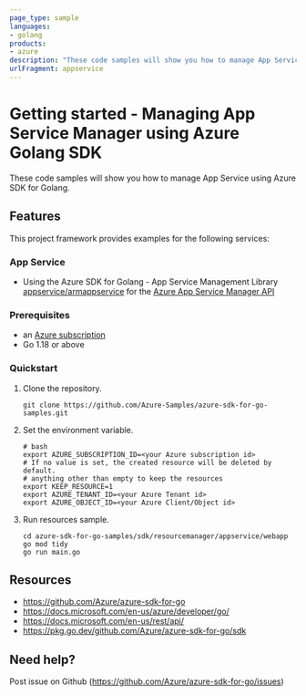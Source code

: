 ```yaml
---
page_type: sample
languages:
- golang
products:
- azure
description: "These code samples will show you how to manage App Service Manager using Azure SDK for Golang."
urlFragment: appservice
---
```


# Getting started - Managing App Service Manager using Azure Golang SDK

These code samples will show you how to manage App Service using Azure SDK for Golang.

## Features

This project framework provides examples for the following services:

### App Service
* Using the Azure SDK for Golang - App Service Management Library [appservice/armappservice](https://pkg.go.dev/github.com/Azure/azure-sdk-for-go/sdk/resourcemanager/appservice/armappservice) for the [Azure App Service Manager API](https://docs.microsoft.com/en-us/rest/api/appservice/)

### Prerequisites
* an [Azure subscription](https://azure.microsoft.com)
* Go 1.18 or above

### Quickstart

1. Clone the repository.

    ```
    git clone https://github.com/Azure-Samples/azure-sdk-for-go-samples.git
    ```
   
2. Set the environment variable.

   ```
   # bash
   export AZURE_SUBSCRIPTION_ID=<your Azure subscription id> 
   # If no value is set, the created resource will be deleted by default.
   # anything other than empty to keep the resources
   export KEEP_RESOURCE=1 
   export AZURE_TENANT_ID=<your Azure Tenant id>          
   export AZURE_OBJECT_ID=<your Azure Client/Object id> 
   ```

3. Run resources sample.

    ```
    cd azure-sdk-for-go-samples/sdk/resourcemanager/appservice/webapp
    go mod tidy
    go run main.go
    ```
   
## Resources

- https://github.com/Azure/azure-sdk-for-go
- https://docs.microsoft.com/en-us/azure/developer/go/
- https://docs.microsoft.com/en-us/rest/api/
- https://pkg.go.dev/github.com/Azure/azure-sdk-for-go/sdk

## Need help?

Post issue on Github (https://github.com/Azure/azure-sdk-for-go/issues)
